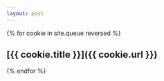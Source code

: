 ```yaml
---
layout: post
---
```

{% for cookie in site.queue reversed %}
## [{{ cookie.title }}]({{ cookie.url }})
{% endfor %}

